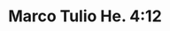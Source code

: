 ---
title: "Marco Tulio He. 4:12"
url: /ciudad-guayana-puerto-ordaz/marco-tulio-he-4-12-avenida-las-americas/
shop: Friseur
---